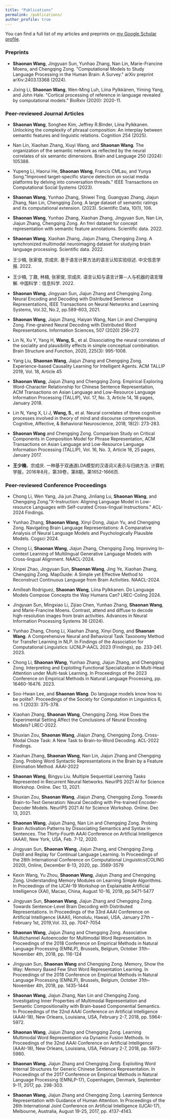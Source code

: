 ```yaml
---
title: "Publications"
permalink: /publications/
author_profile: true
---
```


You can find a full list of my articles and preprints on <ins>[my Google Scholar profile](https://scholar.google.com/citations?user=ydFT-G8AAAAJ&hl=en)</ins>.

### Preprints
- **Shaonan Wang**, Jingyuan Sun, Yunhao Zhang, Nan Lin, Marie-Francine Moens, and Chengqing Zong. "Computational Models to Study Language Processing in the Human Brain: A Survey." arXiv preprint arXiv:2403.13368 (2024).

- Jixing Li, **Shaonan Wang**, Wen-Ming Luh, Liina Pylkkänen, Yiming Yang, and John Hale. "Cortical processing of reference in language revealed by computational models." BioRxiv (2020): 2020-11.

### Peer-reviewed Journal Articles

- **Shaonan Wang**, Songhee Kim, Jeffrey R.Binder, Liina Pylkkanen. Unlocking the complexity of phrasal composition: An interplay between semantic features and linguistic relations. Cognition 254 (2025).

- Nan Lin, Xiaohan Zhang, Xiuyi Wang, and **Shaonan Wang**. The organization of the semantic network as reflected by the neural correlates of six semantic dimensions. Brain and Language 250 (2024): 105388.
  
- Yupeng Li, Haorui He, **Shaonan Wang**, Francis CMLau, and Yunya Song."Improved target-specific stance detection on social media platforms by delving into conversation threads." IEEE Transactions on Computational Social Systems (2023).

- **Shaonan Wang**, Yunhao Zhang, Shiwei Ting, Guangyao Zhang, Jiajun Zhang, Nan Lin, Chengqing Zong. A large dataset of semantic ratings and its computational extension. (2023). Scientific Data, 10(1), 106.

- **Shaonan Wang**, Yunhao Zhang, Xiaohan Zhang, Jingyuan Sun, Nan Lin, Jiajun Zhang, Chengqing Zong. An fmri dataset for concept representation with semantic feature annotations. Scientific data. 2022.

- **Shaonan Wang**, Xiaohan Zhang, Jiajun Zhang, Chengqing Zong. A synchronized multimodal neuroimaging dataset for studying brain language processing. Scientific data. 2022.

- 王少楠, 张家俊, 宗成庆. 基于语言计算方法的语言认知实验综述. 中文信息学报. 2022.

- 王少楠, 丁鼐, 林楠, 张家俊, 宗成庆. 语言认知与语言计算--人与机器的语言理解. 中国科学：信息科学. 2022.
  
- **Shaonan Wang**, Jingyuan Sun, Jiajun Zhang and Chengqing Zong. Neural Encoding and Decoding with Distributed Sentence Representations, IEEE Transactions on Neural Networks and Learning Systems, Vol.32, No.2, pp.589-603, 2021.
  
- **Shaonan Wang**, Jiajun Zhang, Haiyan Wang, Nan Lin and Chengqing Zong. Fine-grained Neural Decoding with Distributed Word Representations. Information Sciences, 507 (2020) 256–272
  
- Lin N, Xu Y, Yang H, **Wang, S.**, et al. Dissociating the neural correlates of the sociality and plausibility effects in simple conceptual combination. Brain Structure and Function, 2020, 225(3): 995-1008. 

- Yang Liu, **Shaonan Wang**, Jiajun Zhang and Chengqing Zong. Experience-based Causality Learning for Intelligent Agents. ACM TALLIP 2019, Vol. 18, Article 45

- **Shaonan Wang**, Jiajun Zhang and Chengqing Zong. Empirical Exploring Word-Character Relationship for Chinese Sentence Representation, ACM Transactions on Asian Language and Low-Resource Language Information Processing (TALLIP), Vol. 17, No. 3, Article 14, 18 pages, January 2018.

- Lin N, Yang X, Li J, **Wang, S.**, et al. Neural correlates of three cognitive processes involved in theory of mind and discourse comprehension. Cognitive, Affective, & Behavioral Neuroscience, 2018, 18(2): 273-283.

- **Shaonan Wang** and Chengqing Zong. Comparison Study on Critical Components in Composition Model for Phrase Representation, ACM Transactions on Asian Language and Low-Resource Language Information Processing (TALLIP), Vol. 16, No. 3, Article 16, 25 pages, January 2017. 

- **王少楠**，宗成庆. 一种基于双通道LDA模型的汉语词义表示与归纳方法. 计算机学报，2016年8月，第39卷，第8期，第1652-1666页.
  
### Peer-reviewed Conference Proceedings
- Chong Li, Wen Yang, Jia jun Zhang, Jinliang Lu, **Shaonan Wang**, and Chengqing Zong."X-Instruction: Aligning Language Model in Low-resource Languages with Self-curated Cross-lingual Instructions." ACL-2024 Findings.

- Yunhao Zhang, **Shaonan Wang**, Xinyi Dong, Jiajun Yu, and Chengqing Zong. Navigating Brain Language Representations: A Comparative Analysis of Neural Language Models and Psychologically Plausible Models. Cogsci 2024.

- Chong Li,  **Shaonan Wang**, Jiajun Zhang, Chengqing Zong. Improving In-context Learning of Multilingual Generative Language Models with Cross-lingual Alignment. NAACL-2024.

- Xinpei Zhao, Jingyuan Sun, **Shaonan Wang**, Jing Ye, Xiaohan Zhang, Chengqing Zong. MapGuide: A Simple yet Effective Method to Reconstruct Continuous Language from Brain Activities. NAACL-2024.
  
- Amilleah Rodriguez, **Shaonan Wang**, Liina Pylkkanen. Do Language Models Compose Concepts the Way Humans Can? LREC-Coling 2024.
  
- Jingyuan Sun, Mingxiao Li, Zijiao Chen, Yunhao Zhang, **Shaonan Wang**, and Marie-Francine Moens. Contrast, attend and diffuse to decode high-resolution images from brain activities. Advances in Neural Information Processing Systems 36 (2024).
  
- Yunhao Zhang, Chong Li, Xiaohan Zhang, Xinyi Dong, and **Shaonan Wang**. A Comprehensive Neural and Behavioral Task Taxonomy Method for Transfer Learning in NLP. In Findings of the Association for Computational Linguistics: IJCNLP-AACL 2023
(Findings), pp. 233-241. 2023.

- Chong Li, **Shaonan Wang**, Yunhao Zhang, Jiajun Zhang, and Chengqing Zong. Interpreting and Exploiting Functional Specialization in Multi-Head Attention under Multi-task Learning. In Proceedings of the 2023 Conference on Empirical Methods in Natural Language Processing, pp. 16460-16476. 2023.

- Soo-Hwan Lee, and **Shaonan Wang**. Do language models know how to be polite?. Proceedings of the Society for Computation in Linguistics 6, no. 1 (2023): 375-378.
  
- Xiaohan Zhang, **Shaonan Wang**, Chengqing Zong. How Does the Experimental Setting Affect the Conclusions of Neural Encoding Models? LREC-2022.

- Shuxian Zou, **Shaonan Wang**, Jiiajun Zhang, Chengqing Zong. Cross-Modal Cloze Task: A New Task to Brain-to-Word Decoding. ACL-2022  Findings.
  
- Xiaohan Zhang, **Shaonan Wang**, Nan Lin, Jiajun Zhang and Chengqing Zong. Probing Word Syntactic Representations in the Brain by a Feature Elimination Method. AAAI-2022

- **Shaonan Wang**, Bingyu Liu. Multiple Sequential Learning Tasks Represented in Recurrent Neural Networks. NeurIPS 2021 AI for Science Workshop. Online. Dec 13, 2021.

- Shuxian Zou, **Shaonan Wang**, Jiiajun Zhang, Chengqing Zong. Towards Brain-to-Text Generation: Neural Decoding with Pre-trained Encoder-Decoder Models. NeurIPS 2021 AI for Science Workshop. Online. Dec 13, 2021.
  
- **Shaonan Wang**, Jiajun Zhang, Nan Lin and Chengqing Zong. Probing Brain Activation Patterns by Dissociating Semantics and Syntax in Sentences. The Thirty-Fourth AAAI Conference on Artificial Intelligence (AAAI), New York, USA, Feb. 7-12, 2020.
  
- Jingyuan Sun, **Shaonan Wang**, Jiajun Zhang, and Chengqing Zong. Distill and Replay for Continual Language Learning. In Proceedings of the 28th International Conference on Computational Linguistics(COLING 2020), Online, December 8-13, 2020, pp. 3569-3579
  
- Kexin Wang, Yu Zhou, **Shaonan Wang**, Jiajun Zhang and Chengqing Zong. Understanding Memory Modules on Learning Simple Algorithms. In Proceedings of the IJCAI-19 Workshop on Explainable Artificial Intelligence (XAI), Macao, China, August 10-16, 2019, pp.5471-5477

- Jingyuan Sun, **Shaonan Wang**, Jiajun Zhang and Chengqing Zong. Towards Sentence-Level Brain Decoding with Distributed Representations. In Proceedings of the 33rd AAAI Conference on Artificial Intelligence (AAAI), Honolulu, Hawaii, USA, January 27th – February 1st, 2019,Vol. 33,  pp. 7047-7054
  
- **Shaonan Wang**, Jiajun Zhang and Chengqing Zong. Associative Multichannel Autoencoder for Multimodal Word Representation. In Proceedings of the 2018 Conference on Empirical Methods in Natural Language Processing (EMNLP), Brussels, Belgium, October 31th–November 4th, 2018, pp. 116-124

- Jingyuan Sun, **Shaonan Wang** and Chengqing Zong. Memory, Show the Way: Memory Based Few Shot Word Representation Learning. In Proceedings of the 2018 Conference on Empirical Methods in Natural Language Processing (EMNLP), Brussels, Belgium, October 31th–November 4th, 2018, pp. 1435-1444

- **Shaonan Wang**, Jiajun Zhang, Nan Lin and Chengqing Zong. Investigating Inner Properties of Multimodal Representation and Semantic Compositionality with Brain-based Componential Semantics. In Proceedings of the 32nd AAAI Conference on Artificial Intelligence (AAAI-18), New Orleans, Louisiana, USA, February 2-7, 2018, pp. 5964-5972. 

- **Shaonan Wang**, Jiajun Zhang and Chengqing Zong. Learning Multimodal Word Representation via Dynamic Fusion Methods.  In Proceedings of the 32nd AAAI Conference on Artificial Intelligence (AAAI-18), New Orleans, Louisiana, USA, February 2-7, 2018, pp. 5973-5980.
  
- **Shaonan Wang**, Jiajun Zhang and Chengqing Zong. Exploiting Word Internal Structures for Generic Chinese Sentence Representation.  In Proceedings of the 2017 Conference on Empirical Methods in Natural Language Processing (EMNLP-17), Copenhagen, Denmark, September 9-11, 2017, pp. 298-303.

- **Shaonan Wang**, Jiajun Zhang and Chengqing Zong. Learning Sentence Representation with Guidance of Human Attention.  In Proceedings of the 26th International Joint Conference on Artificial Intelligence (IJCAI-17), Melbourne, Australia, August 19-25, 2017, pp. 4137-4143. 
